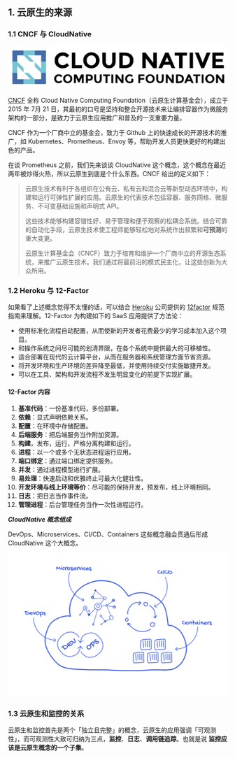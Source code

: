 ## 1. 云原生的来源

### 1.1 CNCF 与 CloudNative

![cncf](./images/cncf.png)

[CNCF](https://cncf.io) 全称 Cloud Native Computing Foundation（云原生计算基金会），成立于 2015 年 7月 21 日，其最初的口号是坚持和整合开源技术来让编排容器作为微服务架构的一部分，是致力于云原生应用推广和普及的一支重要力量。

CNCF 作为一个厂商中立的基金会，致力于 Github 上的快速成长的开源技术的推广，如 Kubernetes、Prometheus、Envoy 等，帮助开发人员更快更好的构建出色的产品。

在谈 Prometheus 之前，我们先来谈谈 CloudNative 这个概念，这个概念在最近两年被炒得火热，所以云原生到底是个什么东西。CNCF 给出的定义如下：

> 云原生技术有利于各组织在公有云、私有云和混合云等新型动态环境中，构建和运行可弹性扩展的应用。云原生的代表技术包括容器、服务网格、微服务、不可变基础设施和声明式 API。
> 
> 这些技术能够构建容错性好、易于管理和便于观察的松耦合系统。结合可靠的自动化手段，云原生技术使工程师能够轻松地对系统作出频繁和**可预测**的重大变更。
>
> 云原生计算基金会（CNCF）致力于培育和维护一个厂商中立的开源生态系统，来推广云原生技术。我们通过将最前沿的模式民主化，让这些创新为大众所用。

### 1.2 Heroku 与 12-Factor

如果看了上述概念觉得不太懂的话，可以结合 [Heroku](http://www.heroku.com/) 公司提供的 [12factor](https://12factor.net/zh_cn/) 规范指南来理解。12-Factor 为构建如下的 SaaS 应用提供了方法论：

* 使用标准化流程自动配置，从而使新的开发者花费最少的学习成本加入这个项目。
* 和操作系统之间尽可能的划清界限，在各个系统中提供最大的可移植性。
* 适合部署在现代的云计算平台，从而在服务器和系统管理方面节省资源。
* 将开发环境和生产环境的差异降至最低，并使用持续交付实施敏捷开发。
* 可以在工具、架构和开发流程不发生明显变化的前提下实现扩展。

#### 12-Factor 内容

1. **基准代码**：一份基准代码，多份部署。
2. **依赖**：显式声明依赖关系。
3. **配置**：在环境中存储配置。
4. **后端服务**：把后端服务当作附加资源。
5. **构建**，发布，运行，严格分离构建和运行。
6. **进程**：以一个或多个无状态进程运行应用。
7. **端口绑定**：通过端口绑定提供服务。
8. **并发**：通过进程模型进行扩展。
9. **易处理**：快速启动和优雅终止可最大化健壮性。
10. **开发环境与线上环境等价**：尽可能的保持开发，预发布，线上环境相同。
11. **日志**：把日志当作事件流。
12. **管理进程**：后台管理任务当作一次性进程运行。

***CloudNative 概念组成***

DevOps、Microservices、CI/CD、Containers 这些概念融会贯通后形成 CloudNative 这个大概念。

![CloudNative 示意图](./images/cloudnative.png)

### 1.3 云原生和监控的关系

云原生和监控首先是两个「独立且完整」的概念，云原生的应用强调「可观测性」，而可观测性大致可归纳为三点，**监控**、**日志**、**调用链追踪**。也就是说 **监控应该是云原生概念的一个子集**。
